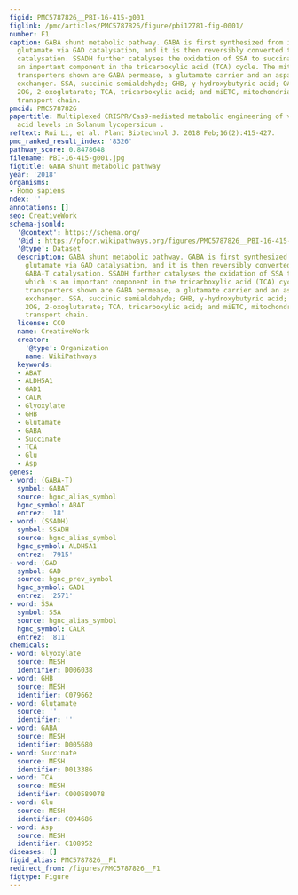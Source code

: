```yaml
---
figid: PMC5787826__PBI-16-415-g001
figlink: /pmc/articles/PMC5787826/figure/pbi12781-fig-0001/
number: F1
caption: GABA shunt metabolic pathway. GABA is first synthesized from its precursor
  glutamate via GAD catalysation, and it is then reversibly converted to SSA via GABA‐T
  catalysation. SSADH further catalyses the oxidation of SSA to succinate, which is
  an important component in the tricarboxylic acid (TCA) cycle. The mitochondrial
  transporters shown are GABA permease, a glutamate carrier and an aspartate–glutamate
  exchanger. SSA, succinic semialdehyde; GHB, γ‐hydroxybutyric acid; OAA, oxaloacetate;
  2OG, 2‐oxoglutarate; TCA, tricarboxylic acid; and miETC, mitochondrial electron
  transport chain.
pmcid: PMC5787826
papertitle: Multiplexed CRISPR/Cas9‐mediated metabolic engineering of γ‐aminobutyric
  acid levels in Solanum lycopersicum .
reftext: Rui Li, et al. Plant Biotechnol J. 2018 Feb;16(2):415-427.
pmc_ranked_result_index: '8326'
pathway_score: 0.8478648
filename: PBI-16-415-g001.jpg
figtitle: GABA shunt metabolic pathway
year: '2018'
organisms:
- Homo sapiens
ndex: ''
annotations: []
seo: CreativeWork
schema-jsonld:
  '@context': https://schema.org/
  '@id': https://pfocr.wikipathways.org/figures/PMC5787826__PBI-16-415-g001.html
  '@type': Dataset
  description: GABA shunt metabolic pathway. GABA is first synthesized from its precursor
    glutamate via GAD catalysation, and it is then reversibly converted to SSA via
    GABA‐T catalysation. SSADH further catalyses the oxidation of SSA to succinate,
    which is an important component in the tricarboxylic acid (TCA) cycle. The mitochondrial
    transporters shown are GABA permease, a glutamate carrier and an aspartate–glutamate
    exchanger. SSA, succinic semialdehyde; GHB, γ‐hydroxybutyric acid; OAA, oxaloacetate;
    2OG, 2‐oxoglutarate; TCA, tricarboxylic acid; and miETC, mitochondrial electron
    transport chain.
  license: CC0
  name: CreativeWork
  creator:
    '@type': Organization
    name: WikiPathways
  keywords:
  - ABAT
  - ALDH5A1
  - GAD1
  - CALR
  - Glyoxylate
  - GHB
  - Glutamate
  - GABA
  - Succinate
  - TCA
  - Glu
  - Asp
genes:
- word: (GABA-T)
  symbol: GABAT
  source: hgnc_alias_symbol
  hgnc_symbol: ABAT
  entrez: '18'
- word: (SSADH)
  symbol: SSADH
  source: hgnc_alias_symbol
  hgnc_symbol: ALDH5A1
  entrez: '7915'
- word: (GAD
  symbol: GAD
  source: hgnc_prev_symbol
  hgnc_symbol: GAD1
  entrez: '2571'
- word: ŠSA
  symbol: SSA
  source: hgnc_alias_symbol
  hgnc_symbol: CALR
  entrez: '811'
chemicals:
- word: Glyoxylate
  source: MESH
  identifier: D006038
- word: GHB
  source: MESH
  identifier: C079662
- word: Glutamate
  source: ''
  identifier: ''
- word: GABA
  source: MESH
  identifier: D005680
- word: Succinate
  source: MESH
  identifier: D013386
- word: TCA
  source: MESH
  identifier: C000589078
- word: Glu
  source: MESH
  identifier: C094686
- word: Asp
  source: MESH
  identifier: C108952
diseases: []
figid_alias: PMC5787826__F1
redirect_from: /figures/PMC5787826__F1
figtype: Figure
---
```

